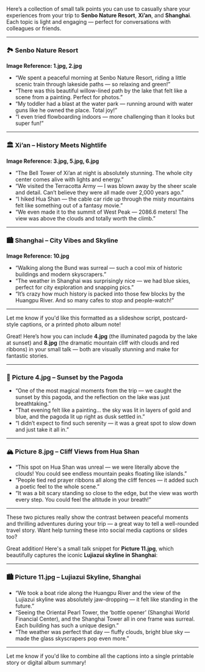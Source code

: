 Here’s a collection of small talk points you can use to casually share your experiences from your trip to **Senbo Nature Resort**, **Xi’an**, and **Shanghai**. Each topic is light and engaging — perfect for conversations with colleagues or friends.

---

### 🏞️ **Senbo Nature Resort**

**Image Reference: 1.jpg, 2.jpg**

* “We spent a peaceful morning at Senbo Nature Resort, riding a little scenic train through lakeside paths — so relaxing and green!”
* “There was this beautiful willow-lined path by the lake that felt like a scene from a painting. Perfect for photos.”
* “My toddler had a blast at the water park — running around with water guns like he owned the place. Total joy!”
* “I even tried flowboarding indoors — more challenging than it looks but super fun!”

---

### 🏛️ **Xi’an – History Meets Nightlife**

**Image Reference: 3.jpg, 5.jpg, 6.jpg**

* “The Bell Tower of Xi’an at night is absolutely stunning. The whole city center comes alive with lights and energy.”
* “We visited the Terracotta Army — I was blown away by the sheer scale and detail. Can’t believe they were all made over 2,000 years ago.”
* “I hiked Hua Shan — the cable car ride up through the misty mountains felt like something out of a fantasy movie.”
* “We even made it to the summit of West Peak — 2086.6 meters! The view was above the clouds and totally worth the climb.”

---

### 🏙️ **Shanghai – City Vibes and Skyline**

**Image Reference: 10.jpg**

* “Walking along the Bund was surreal — such a cool mix of historic buildings and modern skyscrapers.”
* “The weather in Shanghai was surprisingly nice — we had blue skies, perfect for city exploration and snapping pics.”
* “It’s crazy how much history is packed into those few blocks by the Huangpu River. And so many cafes to stop and people-watch!”

---

Let me know if you'd like this formatted as a slideshow script, postcard-style captions, or a printed photo album note!

Great! Here’s how you can include **4.jpg** (the illuminated pagoda by the lake at sunset) and **8.jpg** (the dramatic mountain cliff with clouds and red ribbons) in your small talk — both are visually stunning and make for fantastic stories.

---

### 🏯 **Picture 4.jpg – Sunset by the Pagoda**

* “One of the most magical moments from the trip — we caught the sunset by this pagoda, and the reflection on the lake was just breathtaking.”
* “That evening felt like a painting… the sky was lit in layers of gold and blue, and the pagoda lit up right as dusk settled in.”
* “I didn’t expect to find such serenity — it was a great spot to slow down and just take it all in.”

---

### 🏔️ **Picture 8.jpg – Cliff Views from Hua Shan**

* “This spot on Hua Shan was unreal — we were literally above the clouds! You could see endless mountain peaks floating like islands.”
* “People tied red prayer ribbons all along the cliff fences — it added such a poetic feel to the whole scene.”
* “It was a bit scary standing so close to the edge, but the view was worth every step. You could feel the altitude in your breath!”

---

These two pictures really show the contrast between peaceful moments and thrilling adventures during your trip — a great way to tell a well-rounded travel story. Want help turning these into social media captions or slides too?

Great addition! Here's a small talk snippet for **Picture 11.jpg**, which beautifully captures the iconic **Lujiazui skyline in Shanghai**:

---

### 🏙️ **Picture 11.jpg – Lujiazui Skyline, Shanghai**

* “We took a boat ride along the Huangpu River and the view of the Lujiazui skyline was absolutely jaw-dropping — it felt like standing in the future.”
* “Seeing the Oriental Pearl Tower, the ‘bottle opener’ (Shanghai World Financial Center), and the Shanghai Tower all in one frame was surreal. Each building has such a unique design.”
* “The weather was perfect that day — fluffy clouds, bright blue sky — made the glass skyscrapers pop even more.”

---

Let me know if you'd like to combine all the captions into a single printable story or digital album summary!
